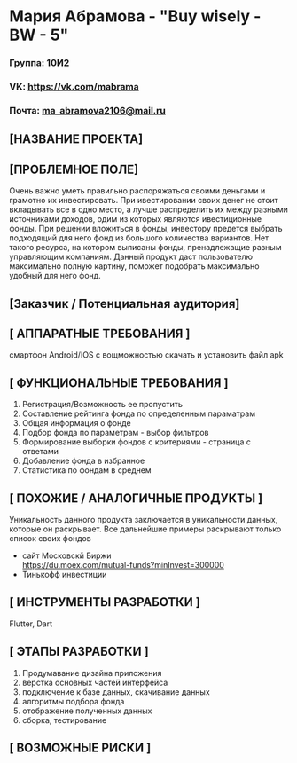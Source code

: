# Мария Абрамова - "Buy wisely - BW - 5"
### Группа: 10И2
### VK: https://vk.com/mabrama
### Почта: ma_abramova2106@mail.ru


## [НАЗВАНИЕ ПРОЕКТА]


## [ПРОБЛЕМНОЕ ПОЛЕ]
Очень важно уметь правильно распоряжаться своими деньгами и грамотно их инвестировать. При ивестировании своих денег не стоит вкладывать все в одно место, а лучше распределить их между разными источниками доходов, одим из которых являются ивестиционные фонды. 
При решении вложиться в фонды, инвестору предется выбрать подходящий для него фонд из большого количества вариантов. Нет такого ресурса, на котором выписаны фонды, пренадлежащие разным управляющим компаниям. Данный продукт даст пользователю максимально полную картину, поможет подобрать максимально удобный для него фонд.


## [Заказчик / Потенциальная аудитория]



## [ АППАРАТНЫЕ ТРЕБОВАНИЯ ]
смартфон Android/IOS с вощможностью скачать и установить файл apk



## [ ФУНКЦИОНАЛЬНЫЕ ТРЕБОВАНИЯ ]
1. Регистрация/Возможность ее пропустить
2. Составление рейтинга фонда по определенным параматрам
3. Общая информация о фонде
4. Подбор фонда по параметрам - выбор фильтров
5. Формирование выборки фондов с критериями - страница с ответами
6. Добавление фонда в избранное
7. Статистика по фондам в среднем


## [ ПОХОЖИЕ / АНАЛОГИЧНЫЕ ПРОДУКТЫ ]

Уникальность данного продукта заключается в уникальности данных, которые он раскрывает. Все дальнейшие примеры раскрывают только список своих фондов
* сайт Московскй Биржи <br>
https://du.moex.com/mutual-funds?minInvest=300000
* Тинькофф инвестиции

## [ ИНСТРУМЕНТЫ РАЗРАБОТКИ ]
Flutter, Dart


## [ ЭТАПЫ РАЗРАБОТКИ ]
1. Продумавание дизайна приложения
2. верстка основных частей интерфейса
3. подключение к базе данных, скачивание данных
4. алгоритмы подбора фонда
5. отображение полученных данных
6. сборка, тестирование


## [ ВОЗМОЖНЫЕ РИСКИ ]
